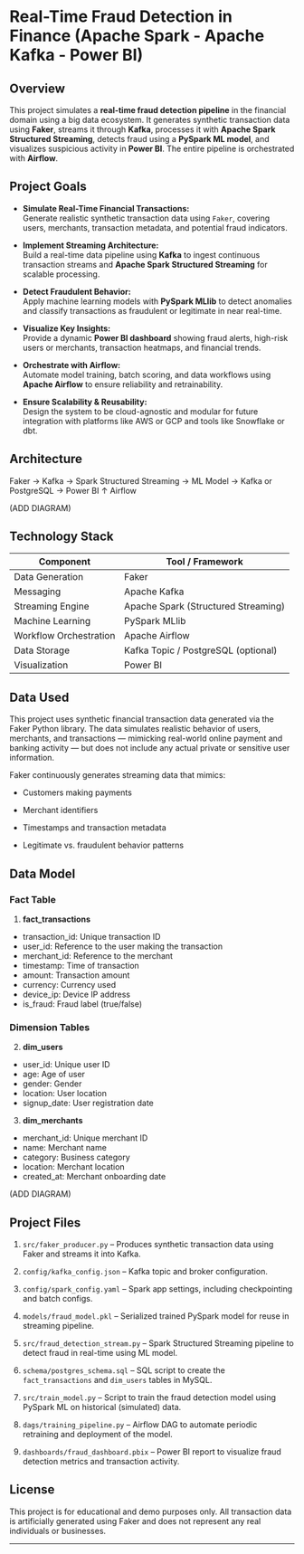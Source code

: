 # Real-Time Fraud Detection in Finance (Apache Spark - Apache Kafka - Power BI)

## Overview

This project simulates a **real-time fraud detection pipeline** in the financial domain using a big data ecosystem. It generates synthetic transaction data using **Faker**, streams it through **Kafka**, processes it with **Apache Spark Structured Streaming**, detects fraud using a **PySpark ML model**, and visualizes suspicious activity in **Power BI**. The entire pipeline is orchestrated with **Airflow**.

## Project Goals
- **Simulate Real-Time Financial Transactions:**  
  Generate realistic synthetic transaction data using `Faker`, covering users, merchants, transaction metadata, and potential fraud indicators.

- **Implement Streaming Architecture:**  
  Build a real-time data pipeline using **Kafka** to ingest continuous transaction streams and **Apache Spark Structured Streaming** for scalable processing.

- **Detect Fraudulent Behavior:**  
  Apply machine learning models with **PySpark MLlib** to detect anomalies and classify transactions as fraudulent or legitimate in near real-time.

- **Visualize Key Insights:**  
  Provide a dynamic **Power BI dashboard** showing fraud alerts, high-risk users or merchants, transaction heatmaps, and financial trends.

- **Orchestrate with Airflow:**  
  Automate model training, batch scoring, and data workflows using **Apache Airflow** to ensure reliability and retrainability.

- **Ensure Scalability & Reusability:**  
  Design the system to be cloud-agnostic and modular for future integration with platforms like AWS or GCP and tools like Snowflake or dbt.

## Architecture

Faker → Kafka → Spark Structured Streaming → ML Model → Kafka or PostgreSQL → Power BI ↑ Airflow

(ADD DIAGRAM)

## Technology Stack

| Component         | Tool / Framework           |
|------------------|----------------------------|
| Data Generation   | Faker      |
| Messaging         | Apache Kafka               |
| Streaming Engine  | Apache Spark (Structured Streaming) |
| Machine Learning  | PySpark MLlib              |
| Workflow Orchestration | Apache Airflow         |
| Data Storage      | Kafka Topic / PostgreSQL (optional) |
| Visualization     | Power BI                   |

## Data Used

This project uses synthetic financial transaction data generated via the Faker Python library. The data simulates realistic behavior of users, merchants, and transactions — mimicking real-world online payment and banking activity — but does not include any actual private or sensitive user information.

Faker continuously generates streaming data that mimics:

- Customers making payments

- Merchant identifiers

- Timestamps and transaction metadata

- Legitimate vs. fraudulent behavior patterns

## Data Model
### **Fact Table**
1. **fact_transactions**
- transaction_id: Unique transaction ID
- user_id: Reference to the user making the transaction
- merchant_id: Reference to the merchant
- timestamp: Time of transaction
- amount: Transaction amount
- currency: Currency used
- device_ip: Device IP address
- is_fraud: Fraud label (true/false)

### **Dimension Tables**
2. **dim_users**
- user_id: Unique user ID
- age: Age of user
- gender: Gender
- location: User location
- signup_date: User registration date

3. **dim_merchants**
- merchant_id: Unique merchant ID
- name: Merchant name
- category: Business category
- location: Merchant location
- created_at: Merchant onboarding date

(ADD DIAGRAM)

## Project Files

1. `src/faker_producer.py` – Produces synthetic transaction data using Faker and streams it into Kafka.

2. `config/kafka_config.json` – Kafka topic and broker configuration.

3. `config/spark_config.yaml` – Spark app settings, including checkpointing and batch configs.

4. `models/fraud_model.pkl` – Serialized trained PySpark model for reuse in streaming pipeline.

5. `src/fraud_detection_stream.py` – Spark Structured Streaming pipeline to detect fraud in real-time using ML model.

6. `schema/postgres_schema.sql` – SQL script to create the `fact_transactions` and `dim_users` tables in MySQL.

7. `src/train_model.py` – Script to train the fraud detection model using PySpark ML on historical (simulated) data.

8. `dags/training_pipeline.py` – Airflow DAG to automate periodic retraining and deployment of the model.

9. `dashboards/fraud_dashboard.pbix` – Power BI report to visualize fraud detection metrics and transaction activity.

## License

This project is for educational and demo purposes only. All transaction data is artificially generated using Faker and does not represent any real individuals or businesses.

------------------------------------






